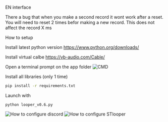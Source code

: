 EN interface

There a bug that when you make a second record it wont work after a reset. You will need to reset 2 times befor making a new record.
This does not affect the record X ms

How to setup

Install latest python version
https://www.python.org/downloads/

Install virtual calbe
https://vb-audio.com/Cable/

Open a terminal prompt on the app folder
![CMD](https://github.com/user-attachments/assets/06b52590-8c1a-43f6-ad9a-654745b623f4)

Install all libraries (only 1 time)
```bash
pip install -r requirements.txt
```

Launch with
```
python looper_v0.6.py
```

![How to configure discord](https://github.com/user-attachments/assets/c7c60623-e45a-4f0a-9914-b0d6e583b92c)
![How to configure STlooper](https://github.com/user-attachments/assets/fe2ed2b6-ba82-4cfd-a6a0-58d686480187)


